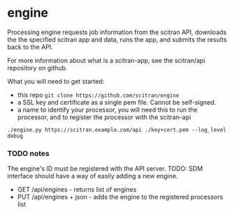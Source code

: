 # engine

Processing engine requests job information from the scitran API, downloads the the specified scitran app and data,
runs the app, and submits the results back to the API.

For more information about what is a scitran-app, see the scitran/api repository on github.

What you will need to get started:
- this repo
    `git clone https://github.com/scitran/engine`
- a SSL key and certificate as a single pem file. Cannot be self-signed.
- a name to identify your processor, you will need this to run the processor, and to register the processor with the scitran-api

`./engine.py https://scitran.example.com/api ./key+cert.pem --log_level debug`

### TODO notes
The engine's ID must be registered with the API server.
TODO: SDM interface should have a way of easily adding a new engine.
- GET /api/engines          - returns list of engines
- PUT /api/engines  + json  - adds the engine to the registered processors list
